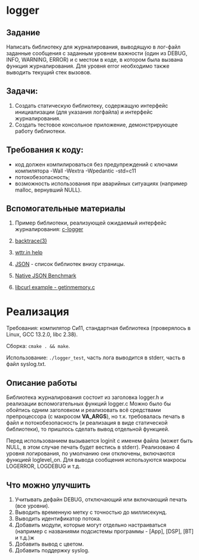 # logger

## Задание
Написать библиотеку для журналирования, выводящую в лог-файл заданные сообщения с заданным
уровнем важности (один из DEBUG, INFO, WARNING, ERROR) и с местом в коде, в котором была вызвана
функция журналирования. Для уровня error необходимо также выводить текущий стек вызовов.

## Задачи:
1. Создать статическую библиотеку, содержащую интерфейс инициализации (для указания логфайла)
и интерфейс журналирования.
2. Создать тестовое консольное приложение, демонстрирующее работу библиотеки.

## Требования к коду:
* код должен компилироваться без предупреждений с ключами компилятора -Wall -Wextra -Wpedantic -std=c11
* потокобезопасность;
* возможность использования при аварийных ситуациях (например malloc, вернувший NULL).

## Вспомогательные материалы
1. Пример библиотеки, реализующей ожидаемый интерфейс журналирования: [c-logger](https://github.com/yksz/c-logger/blob/59d77982d7b900433d8b2bb1b4e17f661aa53e75/src/logger.h#L17-L22)
2. [backtrace(3)](https://man7.org/linux/man-pages/man3/backtrace.3.html)

1. [wttr.in help](https://wttr.in/:help)
2. [JSON](https://www.json.org/json-en.html) - список библиотек внизу страницы.
3. [Native JSON Benchmark](https://www.json.org/json-en.html)
4. [libcurl example - getinmemory.c](https://www.json.org/json-en.html)

# Реализация
Требования: компилятор Си11, стандартная библиотека (проверялось в Linux, GCC 13.2.0, libc 2.38).

Сборка: `cmake . && make`.

Использование: `./logger_test`, часть лога выводится в stderr, часть в файл syslog.txt.

## Описание работы
Библиотека журналирования состоит из заголовка logger.h и реализации вспомогательных функций logger.c
Можно было бы обойтись одним заголовком и реализовать всё средствами препроцессора (с макросом __VA_ARGS__),
но т.к. требовалась печать в файл и потокобезопасность (и реализация в виде статической библиотеки), то пришлось
сделать вывод отдельной функцией.

Перед использованием вызывается loginit с именем файла (может быть NULL, в этом случае печать будет вестись в stderr).
Реализовано 4 уровня логирования, по умолчанию они отключены, включаются функцией loglevel_on.
Для вывода сообщения используются макросы LOGERROR, LOGDEBUG и т.д.

## Что можно улучшить
1. Учитывать дефайн DEBUG, отключающий или включающий печать (все уровни).
2. Выводить временную метку с точностью до миллисекунд.
3. Выводить идентификатор потока.
4. Добавить модули, которые могут отдельно настраиваться (например с названиями подсистемы программы - [App], [DSP], [BT] и т.д.)ж
5. Добавить вывод с цветом.
6. Добавить поддержку syslog.

